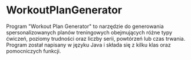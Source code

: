 # WorkoutPlanGenerator
Program "Workout Plan Generator"  to narzędzie do generowania spersonalizowanych planów treningowych obejmujących różne typy ćwiczeń, poziomy trudności oraz liczby serii, powtórzeń lub czas trwania. Program został napisany w języku Java i składa się z kilku klas oraz pomocniczych funkcji.


